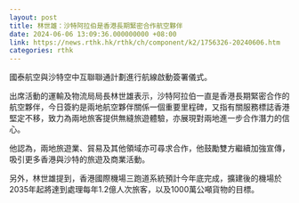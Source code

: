 ```yaml
---
layout: post
title: 林世雄：沙特阿拉伯是香港長期緊密合作航空夥伴
date: 2024-06-06 13:09:36.000000000 +08:00
link: https://news.rthk.hk/rthk/ch/component/k2/1756326-20240606.htm
categories: rthk
---
```


國泰航空與沙特空中互聯聯通計劃進行航線啟動簽署儀式。

出席活動的運輸及物流局局長林世雄表示，沙特阿拉伯一直是香港長期緊密合作的航空夥伴，今日簽約是兩地航空夥伴關係一個重要里程碑，又指有關服務標誌香港堅定不移，致力為兩地旅客提供無縫旅遊體驗，亦展現對兩地進一步合作潛力的信心。

他認為，兩地旅遊業、貿易及其他領域亦可尋求合作，他鼓勵雙方繼續加強宣傳，吸引更多香港與沙特的旅遊及商業活動。

另外，林世雄提到，香港國際機場三跑道系統預計今年底完成，擴建後的機場於2035年起將達到處理每年1.2億人次旅客，以及1000萬公噸貨物的目標。
